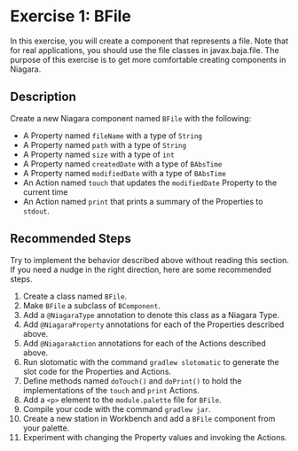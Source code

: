 # Exercise 1: BFile
In this exercise, you will create a component that represents a file. Note that for real applications, you should use the file classes in javax.baja.file. The purpose of this exercise is to get more comfortable creating components in Niagara.

## Description
Create a new Niagara component named `BFile` with the following:
* A Property named `fileName` with a type of `String`
* A Property named `path` with a type of `String`
* A Property named `size` with a type of `int`
* A Property named `createdDate` with a type of `BAbsTime`
* A Property named `modifiedDate` with a type of `BAbsTime`
* An Action named `touch` that updates the `modifiedDate` Property to the current time
* An Action named `print` that prints a summary of the Properties to `stdout`.

## Recommended Steps
Try to implement the behavior described above without reading this section. If you need a nudge in the right direction, here are some recommended steps.

1. Create a class named `BFile`.
2. Make `BFile` a subclass of `BComponent`.
3. Add a `@NiagaraType` annotation to denote this class as a Niagara Type.
4. Add `@NiagaraProperty` annotations for each of the Properties described above.
5. Add `@NiagaraAction` annotations for each of the Actions described above.
6. Run slotomatic with the command `gradlew slotomatic` to generate the slot code for the Properties and Actions.
7. Define methods named `doTouch()` and `doPrint()` to hold the implementations of the `touch` and `print` Actions.
8. Add a `<p>` element to the `module.palette` file for `BFile`.
9. Compile your code with the command `gradlew jar`.
10. Create a new station in Workbench and add a `BFile` component from your palette.
11. Experiment with changing the Property values and invoking the Actions.
